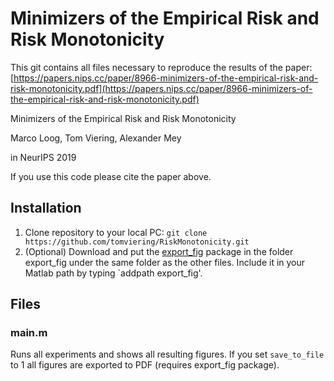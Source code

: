 # Minimizers of the Empirical Risk and Risk Monotonicity

This git contains all files necessary to reproduce the results of the paper:
[https://papers.nips.cc/paper/8966-minimizers-of-the-empirical-risk-and-risk-monotonicity.pdf](https://papers.nips.cc/paper/8966-minimizers-of-the-empirical-risk-and-risk-monotonicity.pdf)

Minimizers of the Empirical Risk and Risk Monotonicity

Marco Loog, Tom Viering, Alexander Mey

in NeurIPS 2019

If you use this code please cite the paper above.

## Installation

 1. Clone repository to your local PC: `git clone https://github.com/tomviering/RiskMonotonicity.git`
 2. (Optional) Download and put the [export_fig](https://nl.mathworks.com/matlabcentral/fileexchange/23629-export_fig) package in the folder export_fig under the same folder as the other files. Include it in your Matlab path by typing `addpath export_fig'.

## Files
### main.m
Runs all experiments and shows all resulting figures. If you set `save_to_file` to 1 all figures are exported to PDF (requires export_fig package).

